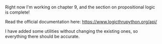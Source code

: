 Right now I'm working on chapter 9, and the section on propositional logic is complete!

Read the official documentation here: https://www.logicthrupython.org/api/

I have added some utilities without changing the existing ones, so everything there should be accurate.
